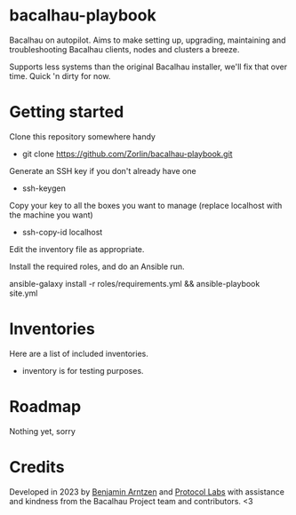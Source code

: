 
bacalhau-playbook
=================

Bacalhau on autopilot. Aims to make setting up, upgrading, maintaining and troubleshooting Bacalhau clients, nodes and clusters a breeze.

Supports less systems than the original Bacalhau installer, we'll fix that over time. Quick 'n dirty for now.

Getting started
===============

Clone this repository somewhere handy
* git clone https://github.com/Zorlin/bacalhau-playbook.git

Generate an SSH key if you don't already have one
* ssh-keygen

Copy your key to all the boxes you want to manage (replace localhost with the machine you want)
* ssh-copy-id localhost

Edit the inventory file as appropriate.

Install the required roles, and do an Ansible run.

ansible-galaxy install -r roles/requirements.yml && ansible-playbook site.yml

Inventories
===========
Here are a list of included inventories.

* inventory is for testing purposes.

Roadmap
=======
Nothing yet, sorry

Credits
=======
Developed in 2023 by [Benjamin Arntzen](https://github.com/Zorlin) and [Protocol Labs](https://protocol.ai) with assistance and kindness from the Bacalhau Project team and contributors. <3
